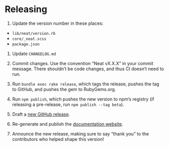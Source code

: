 # Releasing

1. Update the version number in these places:
  - `lib/neat/version.rb`
  - `core/_neat.scss`
  - `package.json`

1. Update `CHANGELOG.md`

1. Commit changes. Use the convention “Neat vX.X.X” in your commit message.
   There shouldn’t be code changes, and thus CI doesn’t need to run.

1. Run `bundle exec rake release`, which tags the release, pushes the tag to GitHub, and
   pushes the gem to RubyGems.org.

1. Run `npm publish`, which pushes the new version to npm’s registry (if
   releasing a pre-release, run `npm publish --tag beta`).

1. Draft a [new GitHub release].

1. Re-generate and publish the [documentation website].

1. Announce the new release, making sure to say “thank you” to the contributors
   who helped shape this version!

[new GitHub release]: https://github.com/thoughtbot/neat/releases/new
[documentation website]: https://github.com/thoughtbot/neat.bourbon.io
